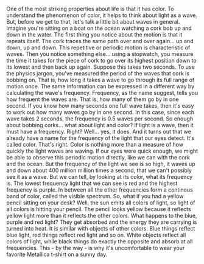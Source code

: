 
One of the most striking properties about life is that it has color.
To understand the phenomenon of color, it helps to think about light as a wave.
But, before we get to that,
let&#39;s talk a little bit about waves in general.
Imagine you&#39;re sitting on a boat on the ocean watching a cork bob up and down in the water.
The first thing you notice about the motion is that it repeats itself.
The cork traces the same path over and over again... up and down, up and down.
This repetitive or periodic motion is characteristic of waves.
Then you notice something else...
using a stopwatch, you measure the time it takes for the piece of cork
to go over its highest position down to its lowest and then back up again.
Suppose this takes two seconds.
To use the physics jargon, you&#39;ve measured the period of the waves that cork is bobbing on.
That is, how long it takes a wave to go through its full range of motion once.
The same information can be expressed in a different way by calculating the wave&#39;s frequency.
Frequency, as the name suggest, tells you how frequent the waves are.
That is, how many of them go by in one second.
If you know how many seconds one full wave takes,
then it&#39;s easy to work out how many waves go by in one second.
In this case, since each wave takes 2 seconds, the frequency is 0.5 waves per second.
So enough about bobbing corks... what about light and color?
If light is a wave, then it must have a frequency. Right?
Well... yes, it does.
And it turns out that we already have a name for the frequency of the light that our eyes detect.
It&#39;s called color.
That&#39;s right. Color is nothing more than a measure of how quickly the light waves are waving.
If our eyes were quick enough, we might be able to observe this periodic motion directly,
like we can with the cork and the ocean.
But the frequency of the light we see is so high,
it waves up and down about 400 million million times a second,
that we can&#39;t possibly see it as a wave. But we can tell, by looking at its color, what its frequency is.
The lowest frequency light that we can see is red and the highest frequency is purple.
In between all the other frequencies form a continous band of color, called the visible spectrum.
So, what if you had a yellow pencil sitting on your desk?
Well, the sun emits all colors of light, so light of all colors is hitting your pencil.
The pencil looks yellow because it reflects yellow light more than it reflects the other colors.
What happens to the blue, purple and red light?
They get absorbed and the energy they are carrying is turned into heat.
It is similar with objects of other colors.
Blue things reflect blue light, red things reflect red light and so on.
White objects reflect all colors of light,
while black things do exactly the opposite and absorb at all frequencies.
This - by the way - is why it&#39;s uncomfortable to wear your favorite Metallica t-shirt on a sunny day.
